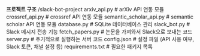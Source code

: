 **프로젝트 구조**
/slack-bot-project
  arxiv_api.py            # arXiv API 연동 모듈
  crossref_api.py         # crossref API 연동 모듈
  semantic_scholar_api.py # semantic scholar API 연동 모듈
  database.py             # SQLite 데이터베이스 관리
  slack_bot.py            # Slack 메시지 전송 기능
  fetch_papers.py         # 논문을 가져와서 Slack으로 보내는 코드
  server.py               # 주기적으로 실행하는 서버 코드
  config.json             # 설정 파일 (API 사용 여부, Slack 토큰, 채널 설정 등)
  requirements.txt        # 필요한 패키지 목록

